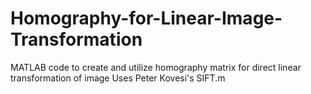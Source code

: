 # Homography-for-Linear-Image-Transformation
MATLAB code to create and utilize homography matrix for direct linear transformation of image
Uses Peter Kovesi's SIFT.m
